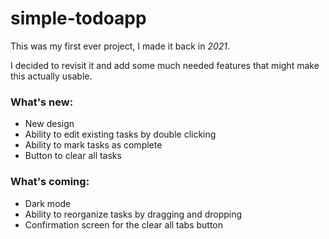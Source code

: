 # simple-todoapp
This was my first ever project, I made it back in _2021_.

I decided to revisit it and add some much needed features that might make this actually usable.

### What's new:
- New design
- Ability to edit existing tasks by double clicking
- Ability to mark tasks as complete
- Button to clear all tasks

### What's coming:
- Dark mode
- Ability to reorganize tasks by dragging and dropping
- Confirmation screen for the clear all tabs button 
